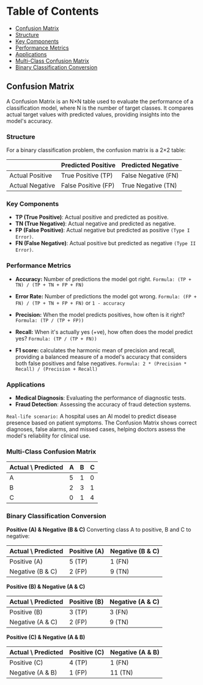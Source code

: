 # Table of Contents
- [Confusion Matrix](#confusion-matrix)
- [Structure](#structure)
- [Key Components](#key-components)
- [Performance Metrics](#performance-metrics)
- [Applications](#applications)
- [Multi-Class Confusion Matrix](#multi-class-confusion-matrix)
- [Binary Classification Conversion](#binary-classification-conversion)


## Confusion Matrix
A Confusion Matrix is an N×N table used to evaluate the performance of a classification model, where N is the number of target classes. It compares actual target values with predicted values, providing insights into the model's accuracy.

### Structure
For a binary classification problem, the confusion matrix is a 2×2 table:

|               | Predicted Positive | Predicted Negative |
|---------------|--------------------|--------------------|
| Actual Positive | True Positive (TP)  | False Negative (FN) |
| Actual Negative | False Positive (FP) | True Negative (TN)  |

### Key Components
- **TP (True Positive)**: Actual positive and predicted as positive.
- **TN (True Negative)**: Actual negative and predicted as negative.
- **FP (False Positive)**: Actual negative but predicted as positive `(Type I Error)`.
- **FN (False Negative)**: Actual positive but predicted as negative `(Type II Error)`.

### Performance Metrics
- **Accuracy:** Number of predictions the model got right.
  `Formula: (TP + TN) / (TP + TN + FP + FN)`

- **Error Rate:** Number of predictions the model got wrong.
  `Formula: (FP + FN) / (TP + TN + FP + FN)` or `1 - accuracy`

- **Precision:** When the model predicts positives, how often is it right?
  `Formula: (TP / (TP + FP))`

- **Recall:** When it's actually yes (+ve), how often does the model predict yes?
  `Formula: (TP / (TP + FN))`
- **F1 score:** calculates the harmonic mean of precision and recall, providing a balanced measure of a model's accuracy that considers both false positives and false negatives.
  `Formula: 2 * (Precision * Recall) / (Precision + Recall)`

### Applications
- **Medical Diagnosis**: Evaluating the performance of diagnostic tests.
- **Fraud Detection**: Assessing the accuracy of fraud detection systems.

`Real-life scenario:` A hospital uses an AI model to predict disease presence based on patient symptoms. The Confusion Matrix shows correct diagnoses, false alarms, and missed cases, helping doctors assess the model's reliability for clinical use.

### Multi-Class Confusion Matrix

| Actual \ Predicted | A | B | C |
|--------------------|---|---|---|
| A                  | 5 | 1 | 0 |
| B                  | 2 | 3 | 1 |
| C                  | 0 | 1 | 4 |

### Binary Classification Conversion

**Positive (A) & Negative (B & C)**
Converting class A to positive, B and C to negative:

| Actual \ Predicted | Positive (A) | Negative (B & C) |
|--------------------|--------------|------------------|
| Positive (A)       | 5 (TP)       | 1 (FN)           |
| Negative (B & C)   | 2 (FP)       | 9 (TN)           |

**Positive (B) & Negative (A & C)**

| Actual \ Predicted | Positive (B) | Negative (A & C) |
|--------------------|--------------|------------------|
| Positive (B)       | 3 (TP)       | 3 (FN)           |
| Negative (A & C)   | 2 (FP)       | 9 (TN)           |

**Positive (C) & Negative (A & B)**

| Actual \ Predicted | Positive (C) | Negative (A & B) |
|--------------------|--------------|------------------|
| Positive (C)       | 4 (TP)       | 1 (FN)           |
| Negative (A & B)   | 1 (FP)       | 11 (TN)          |
